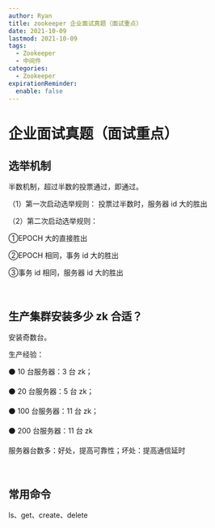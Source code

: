 ```yaml
---
author: Ryan
title: zookeeper 企业面试真题（面试重点）
date: 2021-10-09
lastmod: 2021-10-09
tags:
  - Zookeeper
  - 中间件
categories:
  - Zookeeper
expirationReminder:
  enable: false
---
```


# 企业面试真题（面试重点）

## 选举机制

半数机制，超过半数的投票通过，即通过。

 （1）第一次启动选举规则： 投票过半数时，服务器 id 大的胜出<br>

 （2）第二次启动选举规则：<br>

①EPOCH 大的直接胜出 <br>

②EPOCH 相同，事务 id 大的胜出<br>

③事务 id 相同，服务器 id 大的胜出<br>

<br>

## 生产集群安装多少 zk 合适？

 安装奇数台。

 生产经验：

⚫ 10 台服务器：3 台 zk； 

⚫ 20 台服务器：5 台 zk；

⚫ 100 台服务器：11 台 zk； 

⚫ 200 台服务器：11 台 zk

服务器台数多：好处，提高可靠性；坏处：提高通信延时

<br>

## 常用命令

ls、get、create、delete